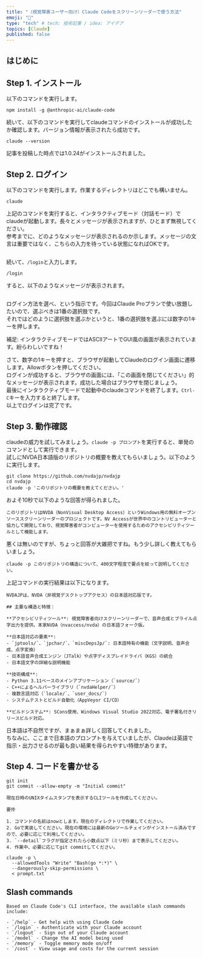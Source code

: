 ```yaml
---
title: "（視覚障害ユーザー向け）Claude Codeをスクリーンリーダーで使う方法"
emoji: "🎃"
type: "tech" # tech: 技術記事 / idea: アイデア
topics: [Claude]
published: false
---
```

## はじめに

## Step 1. インストール

以下のコマンドを実行します。

```console
npm install -g @anthropic-ai/claude-code
```

続いて、以下のコマンドを実行してclaudeコマンドのインストールが成功したか確認します。バージョン情報が表示されたら成功です。

```console
claude --version
```

記事を投稿した時点では1.0.24がインストールされました。

## Step 2. ログイン

以下のコマンドを実行します。作業するディレクトリはどこでも構いません。

```console
claude
```

上記のコマンドを実行すると、インタラクティブモード（対話モード）でclaudeが起動します。長々とメッセージが表示されますが、ひとまず無視してください。  
参考までに、どのようなメッセージが表示されるのか示します。メッセージの文言は重要ではなく、こちらの入力を待っている状態になればOKです。  

```text
```

続いて、`/login`と入力します。

```console
/login
```

すると、以下のようなメッセージが表示されます。

```text
```

ログイン方法を選べ、という指示です。今回はClaude Proプランで使い放題したいので、選ぶべきは1番の選択肢です。  
それではどのように選択肢を選ぶかというと、1番の選択肢を選ぶには数字の1キーを押します。  

補足: インタラクティブモードではASCIIアートでGUI風の画面が表示されています。紛らわしいですね！

さて、数字の1キーを押すと、ブラウザが起動してClaudeのログイン画面に遷移します。Allowボタンを押してください。  
ログインが成功すると、ブラウザの画面には、「この画面を閉じてください」的なメッセージが表示されます。成功した場合はブラウザを閉じましょう。  
最後にインタラクティブモードで起動中のclaudeコマンドを終了します。`Ctrl-C`キーを入力すると終了します。  
以上でログインは完了です。  

## Step 3. 動作確認

claudeの威力を試してみましょう。`claude -p プロンプト`を実行すると、単発のコマンドとして実行できます。  
試しにNVDA日本語版のリポジトリの概要を教えてもらいましょう。以下のように実行します。  

```console
git clone https://github.com/nvdajp/nvdajp
cd nvdajp
claude -p 'このリポジトリの概要を教えてください。'
```

およそ10秒で以下のような回答が得られました。

```text
このリポジトリはNVDA（NonVisual Desktop Access）というWindows用の無料オープンソーススクリーンリーダーのプロジェクトです。NV Accessが世界中のコントリビューターと協力して開発しており、視覚障害者がコンピューターを使用するためのアクセシビリティツールとして機能します。
```

悪くは無いのですが、ちょっと回答が大雑把ですね。もう少し詳しく教えてもらいましょう。

```console
claude -p このリポジトリの構造について、400文字程度で要点を絞って説明してください。
```

上記コマンドの実行結果は以下になります。

```text
NVDAJPは、NVDA（非視覚デスクトップアクセス）の日本語対応版です。

## 主要な構造と特徴：

**アクセシビリティツール**: 視覚障害者向けスクリーンリーダーで、音声合成とブライル点字出力を提供。本家NVDA（nvaccess/nvda）の日本語フォーク版。

**日本語対応の要素**:
- `jptools/`、`jpchar/`、`miscDepsJp/`: 日本語特有の機能（文字説明、音声合成、点字変換）
- 日本語音声合成エンジン（JTalk）や点字ディスプレイドライバ（KGS）の統合
- 日本語文字の詳細な説明機能

**技術構成**:
- Python 3.11ベースのメインアプリケーション（`source/`）
- C++によるヘルパーライブラリ（`nvdaHelper/`）
- 複数言語対応（`locale/`、`user_docs/`）
- システムテストとビルド自動化（AppVeyor CI/CD）

**ビルドシステム**: SCons使用、Windows Visual Studio 2022対応、電子署名付きリリースビルド対応。
```

日本語は不自然ですが、まぁまぁ詳しく回答してくれました。  
ちなみに、ここまで日本語のプロンプトを与えていましたが、Claudeは英語で指示・出力させるのが最も良い結果を得られやすい特徴があります。

## Step 4. コードを書かせる

```console
git init
git commit --allow-empty -m "Initial commit"
```

```text
現在日時のUNIXタイムスタンプを表示するCLIツールを作成してください。

要件

1. コマンドの名前はnowとします。現在のディレクトリで作業してください。
2. Goで実装してください。現在の環境には最新のGoツールチェインがインストール済みですので、必要に応じて利用してください。
3. `--detail`フラグが指定されたら小数点以下（ミリ秒）まで表示してください。
4. 作業中、必要に応じてgit commitしてください。
```

```console
claude -p \
  --allowedTools "Write" "Bash(go *:*)" \
  --dangerously-skip-permissions \
  < prompt.txt
```

## Slash commands

```text
Based on Claude Code's CLI interface, the available slash commands include:

- `/help` - Get help with using Claude Code
- `/login` - Authenticate with your Claude account
- `/logout` - Sign out of your Claude account
- `/model` - Change the AI model being used
- `/memory` - Toggle memory mode on/off
- `/cost` - View usage and costs for the current session
```
